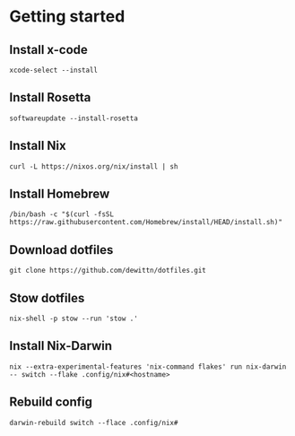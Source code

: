 # Getting started

## Install x-code

```
xcode-select --install
```

## Install Rosetta

```
softwareupdate --install-rosetta
```

## Install Nix

```
curl -L https://nixos.org/nix/install | sh
```

## Install Homebrew

```
/bin/bash -c "$(curl -fsSL https://raw.githubusercontent.com/Homebrew/install/HEAD/install.sh)"
```

## Download dotfiles

```
git clone https://github.com/dewittn/dotfiles.git
```

## Stow dotfiles

```
nix-shell -p stow --run 'stow .'
```

## Install Nix-Darwin

```
nix --extra-experimental-features 'nix-command flakes' run nix-darwin -- switch --flake .config/nix#<hostname>
```

## Rebuild config

```
darwin-rebuild switch --flace .config/nix#
```
